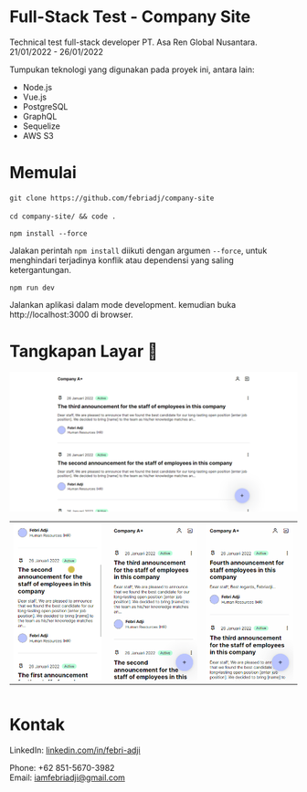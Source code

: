 # Full-Stack Test - Company Site
Technical test full-stack developer PT. Asa Ren Global Nusantara. 21/01/2022 - 26/01/2022

Tumpukan teknologi yang digunakan pada proyek ini, antara lain:
- Node.js
- Vue.js
- PostgreSQL
- GraphQL
- Sequelize
- AWS S3

# Memulai
~~~
git clone https://github.com/febriadj/company-site

cd company-site/ && code .
~~~
~~~
npm install --force
~~~
Jalakan perintah `npm install` diikuti dengan argumen `--force`, untuk menghindari terjadinya konflik atau dependensi yang saling ketergantungan.

~~~
npm run dev
~~~
Jalankan aplikasi dalam mode development. kemudian buka http://localhost:3000 di browser.

# Tangkapan Layar 📸
![desktop](./documents/images/desktop.png)

<table>
  <tr>
    <td><img src="./documents/images/01.gif"></td>
    <td><img src="./documents/images/02.gif"></td>
    <td><img src="./documents/images/03.gif"></td>
  </tr>
</table>
<div style="display: flex">

</div>

# Kontak
LinkedIn: [linkedin.com/in/febri-adji](https://www.linkedin.com/in/febri-adji)

Phone: +62 851-5670-3982\
Email: <iamfebriadji@gmail.com>